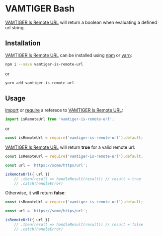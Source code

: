 # VAMTIGER Bash
[VAMTIGER Is Remote URL](https://github.com/vamtiger-project/vamtiger-is-remote-url) will return a boolean when evaluating a defined url string.

## Installation
[VAMTIGER Is Remote URL](https://github.com/vamtiger-project/vamtiger-is-remote-url) can be installed using [npm](https://www.npmjs.com/) or [yarn]():
```bash
npm i --save vamtiger-is-remote-url
```
or
```bash
yarn add vamtiger-is-remote-url
```

## Usage
[Import](https://developer.mozilla.org/en-US/docs/Web/JavaScript/Reference/Statements/import) or [require](https://nodejs.org/api/modules.html#modules_require) a referece to [VAMTIGER Is Remote URL](https://github.com/vamtiger-project/vamtiger-is-remote-url):
```javascript
import isRemoteUrl from 'vamtiger-is-remote-url';
```
or
```javascript
const isRemoteUrl = require('vamtiger-is-remote-url').default;
```

[VAMTIGER Is Remote URL](https://github.com/vamtiger-project/vamtiger-is-remote-url) will return **true** for a valid remote url:
```javascript
const isRemoteUrl = require('vamtiger-is-remote-url').default;

const url = 'https://some/https/url';

isRemoteUrl({ url })
    // .then(result => handleResult(result)) // result = true
    // .catch(handleError)
```

Otherwise, it will return **false**:
```javascript
const isRemoteUrl = require('vamtiger-is-remote-url').default;

const url = 'https://some/https/url';

isRemoteUrl({ url })
    // .then(result => handleResult(result)) // result = false
    // .catch(handleError)
```